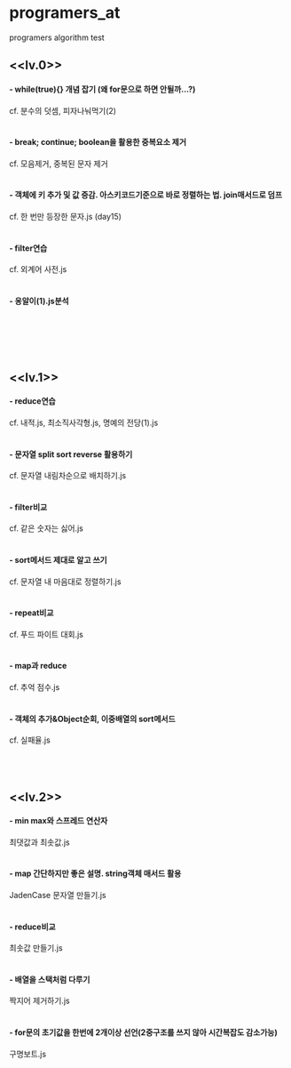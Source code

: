 # programers_at
programers algorithm test

## <<lv.0>>

#### - while(true){} 개념 잡기 (왜 for문으로 하면 안될까...?)
cf. 분수의 덧셈, 피자나눠먹기(2)
<br><br>

#### - break; continue; boolean을 활용한 중복요소 제거
cf. 모음제거, 중복된 문자 제거
<br><br>

#### - 객체에 키 추가 및 값 증감. 아스키코드기준으로 바로 정렬하는 법. join매서드로 덤프
cf. 한 번만 등장한 문자.js (day15)
<br><br>

#### - filter연습
cf. 외계어 사전.js
<br><br>

#### - 옹알이(1).js분석
<br><br><br><br>


## <<lv.1>>

#### - reduce연습
cf. 내적.js, 최소직사각형.js, 명예의 전당(1).js
<br><br>

#### - 문자열 split sort reverse 활용하기
cf. 문자열 내림차순으로 배치하기.js
<br><br>

#### - filter비교
cf. 같은 숫자는 싫어.js
<br><br>

#### - sort메서드 제대로 알고 쓰기
cf. 문자열 내 마음대로 정렬하기.js
<br><br>

#### - repeat비교
cf. 푸드 파이트 대회.js
<br><br>

#### - map과 reduce
cf. 추억 점수.js
<br><br>

#### - 객체의 추가&Object순회, 이중배열의 sort메서드
cf. 실패율.js
<br><br><br><br>


## <<lv.2>>

#### - min max와 스프레드 연산자
최댓값과 최솟값.js
<br><br>

#### - map 간단하지만 좋은 설명. string객체 매서드 활용
JadenCase 문자열 만들기.js
<br><br>

#### - reduce비교
최솟값 만들기.js
<br><br>

#### - 배열을 스택처럼 다루기
짝지어 제거하기.js
<br><br>

#### - for문의 초기값을 한번에 2개이상 선언(2중구조를 쓰지 않아 시간복잡도 감소가능)
구명보트.js
<br><br>
